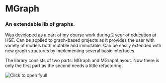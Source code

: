 # MGraph

### An extendable lib of graphs.

Was developed as a part of my course work during 2 year of education at HSE.
Can be applied to graph-based projects as it provides the user with variety of models both mutable and immutable.
Can be easily extended with new graph structures by implementing several basic interfaces.

The library consists of two parts: MGraph and MGraphLayout.
Now there is only the first part as the second needs a little refactoring.

![Click to open fyull](https://psv4.userapi.com/c812522/u159507422/docs/86031ca42b10/ClassDiagram.png?extra=x0stoCcKNZGJavnKRZhuPZ2ZgHeVFAyowgjNKjZXqpXj5erE11_oUUa58OpS_MNuGVCULVKV4uLWb0VResWIKUTSG0qLGh2_OZRfbugnDZJfgxv-RuzibMk)
